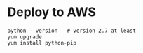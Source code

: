 # Deploy to AWS

```console
python --version   # version 2.7 at least
yum upgrade
yum install python-pip
```
